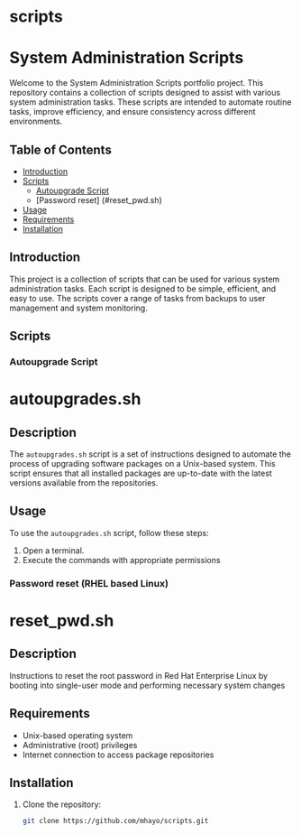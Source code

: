 # scripts
# System Administration Scripts

Welcome to the System Administration Scripts portfolio project. This repository contains a collection of scripts designed to assist with various system administration tasks. These scripts are intended to automate routine tasks, improve efficiency, and ensure consistency across different environments.

## Table of Contents

- [Introduction](#introduction)
- [Scripts](#scripts)
  - [Autoupgrade Script](#autoupradescript)
  - [Password reset] (#reset_pwd.sh)
- [Usage](#usage)
- [Requirements](#requirements)
- [Installation](#installation)

## Introduction

This project is a collection of scripts that can be used for various system administration tasks. Each script is designed to be simple, efficient, and easy to use. The scripts cover a range of tasks from backups to user management and system monitoring.

## Scripts

### Autoupgrade Script
# autoupgrades.sh

## Description
The `autoupgrades.sh` script is a set of instructions designed to automate the process of upgrading software packages on a Unix-based system. This script ensures that all installed packages are up-to-date with the latest versions available from the repositories. 
## Usage
To use the `autoupgrades.sh` script, follow these steps:
1. Open a terminal.
2. Execute the commands with appropriate permissions 

### Password reset (RHEL based Linux)
# reset_pwd.sh

## Description
Instructions to reset the root password in Red Hat Enterprise Linux by booting into single-user mode
and performing necessary system changes


## Requirements

- Unix-based operating system
- Administrative (root) privileges
- Internet connection to access package repositories

## Installation

1. Clone the repository:
    ```sh
    git clone https://github.com/mhayo/scripts.git
    ```